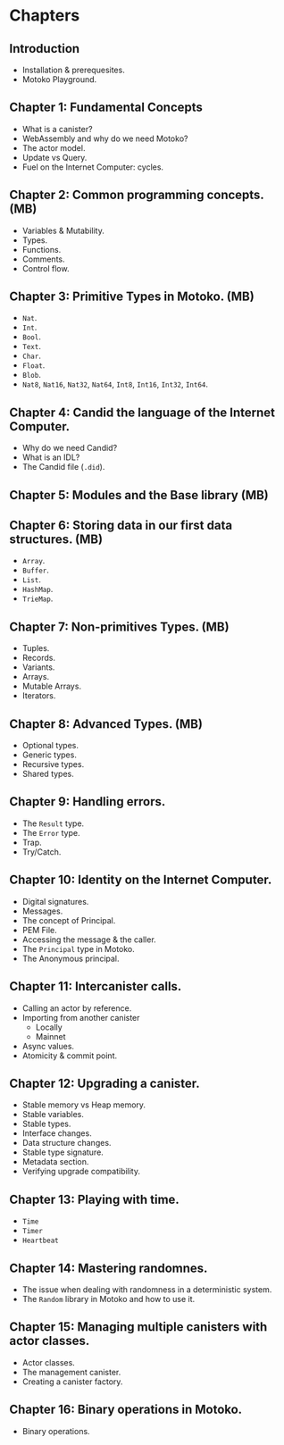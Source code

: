 # Chapters
## Introduction
- Installation & prerequesites.
- Motoko Playground.
## Chapter 1: Fundamental Concepts
- What is a canister?
- WebAssembly and why do we need Motoko?
- The actor model.
- Update vs Query.
- Fuel on the Internet Computer: cycles.
## Chapter 2: Common programming concepts. (MB)
- Variables & Mutability.
- Types.
- Functions.
- Comments.
- Control flow.
## Chapter 3: Primitive Types in Motoko. (MB)
- `Nat`.
- `Int`.
- `Bool`.
- `Text`.
- `Char`.
- `Float`.
- `Blob`.
- `Nat8`, `Nat16`, `Nat32`, `Nat64`, `Int8`, `Int16`, `Int32`, `Int64`.
## Chapter 4: Candid the language of the Internet Computer.
- Why do we need Candid? 
- What is an IDL?
- The Candid file (`.did`).
## Chapter 5: Modules and the Base library (MB)
## Chapter 6: Storing data in our first data structures. (MB)
- `Array`.
- `Buffer`.
- `List`.
- `HashMap`.
- `TrieMap`.
## Chapter 7: Non-primitives Types. (MB)
- Tuples.
- Records.
- Variants.
- Arrays.
- Mutable Arrays.
- Iterators.
## Chapter 8: Advanced Types. (MB)
- Optional types.
- Generic types.
- Recursive types.
- Shared types.
## Chapter 9: Handling errors.
- The `Result` type.
- The `Error` type.
- Trap. 
- Try/Catch.
## Chapter 10: Identity on the Internet Computer.
- Digital signatures.
- Messages.
- The concept of Principal.
- PEM File.
- Accessing the message & the caller.
- The `Principal` type in Motoko.
- The Anonymous principal.
## Chapter 11: Intercanister calls.
- Calling an actor by reference.
- Importing from another canister 
    - Locally
    - Mainnet
- Async values.
- Atomicity & commit point.
## Chapter 12: Upgrading a canister.
- Stable memory vs Heap memory.
- Stable variables.
- Stable types.
- Interface changes.
- Data structure changes.
- Stable type signature.
- Metadata section.
- Verifying upgrade compatibility.
## Chapter 13: Playing with time.
- `Time`
- `Timer` 
- `Heartbeat`
## Chapter 14: Mastering randomnes.
- The issue when dealing with randomness in a deterministic system.
- The `Random` library in Motoko and how to use it.
## Chapter 15: Managing multiple canisters with actor classes.
- Actor classes.
- The management canister.
- Creating a canister factory.
## Chapter 16: Binary operations in Motoko.
- Binary operations.